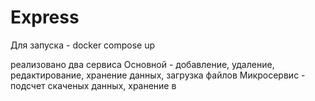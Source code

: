 # Express
Для запуска - docker compose up

реализовано два сервиса 
Основной - добавление, удаление, редактирование, хранение данных, загрузка файлов
Микросервис - подсчет скаченых данных, хранение в 
